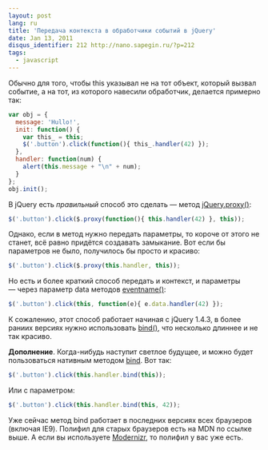 ```yaml
---
layout: post
lang: ru
title: 'Передача контекста в обработчики событий в jQuery'
date: Jan 13, 2011
disqus_identifier: 212 http://nano.sapegin.ru/?p=212
tags:
  - javascript
---
```


Обычно для того, чтобы this указывал не на тот объект, который вызвал событие, а на тот, из которого навесили обработчик, делается примерно так:

```javascript
var obj = {
  message: 'Hullo!',
  init: function() {
    var this_ = this;
    $('.button').click(function(){ this_.handler(42) });
  },
  handler: function(num) {
    alert(this.message + "\n" + num);
  }
};
obj.init();
```

В jQuery есть *правильный* способ это сделать — метод [jQuery.proxy()](http://api.jquery.com/jQuery.proxy/):

```javascript
$('.button').click($.proxy(function(){ this.handler(42) }, this));
```

Однако, если в метод нужно передать параметры, то короче от этого не станет, всё равно придётся создавать замыкание. Вот если бы параметров не было, получилось бы просто и красиво:

```javascript
$('.button').click($.proxy(this.handler, this));
```

Но есть и более краткий способ передать и контекст, и параметры — через параметр data методов [eventname()](http://api.jquery.com/click/):

```javascript
$('.button').click(this, function(e){ e.data.handler(42) });
```

К сожалению, этот способ работает начиная с jQuery 1.4.3, в более раниих версиях нужно использовать [bind()](http://api.jquery.com/bind/), что несколько длиннее и не так красиво.

**Дополнение**. Когда-нибудь наступит светлое будущее, и можно будет пользоваться нативным методом [bind](https://developer.mozilla.org/en/JavaScript/Reference/Global_Objects/Function/bind). Вот так:

```javascript
$('.button').click(this.handler.bind(this));
```

Или с параметром:

```javascript
$('.button').click(this.handler.bind(this, 42));
```

Уже сейчас метод bind работает в последних версиях всех браузеров (включая IE9). Полифил для старых браузеров есть на MDN по ссылке выше. А если вы используете [Modernizr](http://modernizr.com/), то полифил у вас уже есть.
